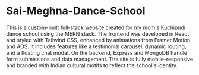 # Sai-Meghna-Dance-School

This is a custom-built full-stack website created for my mom's Kuchipudi dance school using the MERN stack. The frontend was developed in React and styled with Tailwind CSS, enhanced by animations from Framer Motion and AOS. It includes features like a testimonial carousel, dynamic routing, and a floating chat modal. On the backend, Express and MongoDB handle form submissions and data management. The site is fully mobile-responsive and branded with Indian cultural motifs to reflect the school's identity.
